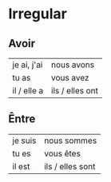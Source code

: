 # Irregular

## Avoir

|     |     |
| --- | --- |
| je ai, j'ai | nous avons |
| tu as | vous avez |
| il / elle a | ils / elles ont

## Êntre

|     |     |
| --- | --- |
| je suis | nous sommes |
| tu es | vous êtes |
| il est | ils / elles sont |